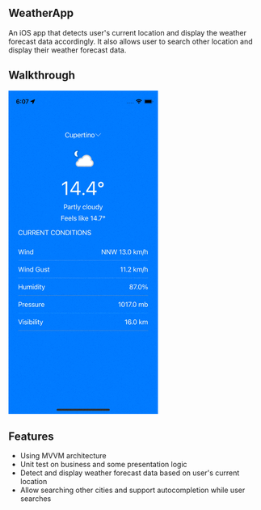 ## WeatherApp
An iOS app that detects user's current location and display the weather forecast data accordingly. It also allows user to search other location and display their weather forecast data.

## Walkthrough

![](Weather.gif)

## Features
- Using MVVM architecture
- Unit test on business and some presentation logic
- Detect and display weather forecast data based on user's current location
- Allow searching other cities and support autocompletion while user searches

